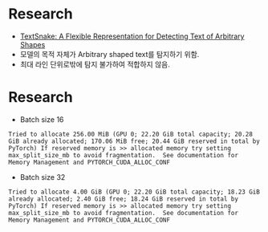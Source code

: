 # Research
- [TextSnake: A Flexible Representation for Detecting Text of Arbitrary Shapes](https://arxiv.org/pdf/1807.01544.pdf)
- 모델의 목적 자체가 Arbitrary shaped text를 탐지하기 위함.
- 최대 라인 단위로밖에 탐지 불가하여 적합하지 않음.

# Research
- Batch size 16
```
Tried to allocate 256.00 MiB (GPU 0; 22.20 GiB total capacity; 20.28 GiB already allocated; 170.06 MiB free; 20.44 GiB reserved in total by PyTorch) If reserved memory is >> allocated memory try setting max_split_size_mb to avoid fragmentation.  See documentation for Memory Management and PYTORCH_CUDA_ALLOC_CONF
```
- Batch size 32
```
Tried to allocate 4.00 GiB (GPU 0; 22.20 GiB total capacity; 18.23 GiB already allocated; 2.40 GiB free; 18.24 GiB reserved in total by PyTorch) If reserved memory is >> allocated memory try setting max_split_size_mb to avoid fragmentation.  See documentation for Memory Management and PYTORCH_CUDA_ALLOC_CONF
```
